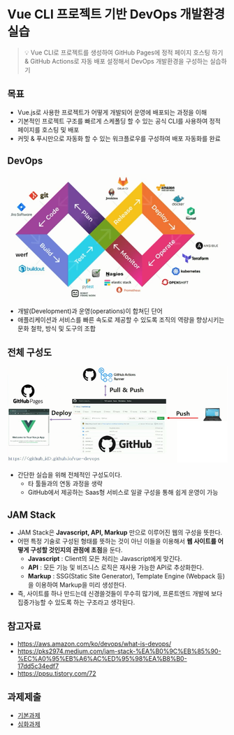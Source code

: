 # Vue CLI 프로젝트 기반 DevOps 개발환경 실습
> :bulb: Vue CLI로 프로젝트를 생성하여 GitHub Pages에 정적 페이지 호스팅 하기 & GitHub Actions로 자동 배포 설정해서 DevOps 개발환경을 구성하는 실습하기

## 목표
- Vue.js로 사용한 프로젝트가 어떻게 개발되어 운영에 배포되는 과정을 이해
- 기본적인 프로젝트 구조를 빠르게 스케폴딩 할 수 있는 공식 CLI를 사용하여 정적 페이지를 호스팅 및 배포
- 커밋 & 푸시만으로 자동화 할 수 있는 워크플로우를 구성하여 배포 자동화를 완료



## DevOps

![image-20210629161132644](README.assets/image-20210629161132644.png)



- 개발(Development)과 운영(operations)이 합쳐딘 단어
- 애플리케이션과 서비스를 빠른 속도로 제공할 수 있도록 조직의 역량을 향상시키는 문화 철학, 방식 및 도구의 조합



## 전체 구성도

![image-20210629161728846](README.assets/image-20210629161728846.png)



- 간단한 실습을 위해 전체적인 구성도이다.
  - 타 툴들과의 연동 과정을 생략
  - GitHub에서 제공하는 Saas형 서비스로 일괄 구성을 통해 쉽게 운영이 가능



## JAM Stack

- JAM Stack은 **Javascript, API, Markup** 만으로 이루어진 웹의 구성을 뜻한다.
- 어떤 특정 기술로 구성된 형태를 뜻하는 것이 아닌 이들을 이용해서 **웹 사이트를 어떻게 구성할 것인지의 관점에 초점**을 둔다.
  - **Javascript** : Client의 모든 처리는 Javascript에게 맞긴다.
  - **API** : 모든 기능 및 비즈니스 로직은 재사용 가능한 API로 추상화한다.
  - **Markup** : SSG(Static Site Generator), Template Engine (Webpack 등)을 이용하여 Markup을 미리 생성한다.
- 즉, 사이트를 하나 만드는데 신경쓸것들이 무수히 많기에, 프론트엔드 개발에 보다 집중가능할 수 있도록 하는 구조라고 생각된다.



## 참고자료
- https://aws.amazon.com/ko/devops/what-is-devops/
- https://pks2974.medium.com/jam-stack-%EA%B0%9C%EB%85%90-%EC%A0%95%EB%A6%AC%ED%95%98%EA%B8%B0-17dd5c34edf7
- https://ppsu.tistory.com/72



## 과제제출
- [기본과제](기본과제)
- [심화과제](심화과제)

